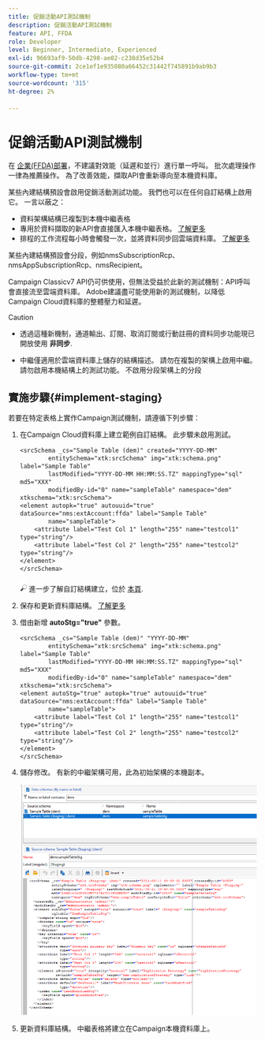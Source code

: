 ```yaml
---
title: 促銷活動API測試機制
description: 促銷活動API測試機制
feature: API, FFDA
role: Developer
level: Beginner, Intermediate, Experienced
exl-id: 96693af9-50db-4298-ae02-c238d35e52b4
source-git-commit: 2ce1ef1e935080a66452c31442f745891b9ab9b3
workflow-type: tm+mt
source-wordcount: '315'
ht-degree: 2%

---
```


# 促銷活動API測試機制

在 [企業(FFDA)部署](enterprise-deployment.md)，不建議對效能（延遲和並行）進行單一呼叫。 批次處理操作一律為推薦操作。 為了改善效能，擷取API會重新導向至本機資料庫。

某些內建結構預設會啟用促銷活動測試功能。 我們也可以在任何自訂結構上啟用它。 一言以蔽之：

* 資料架構結構已複製到本機中繼表格
* 專用於資料擷取的新API會直接匯入本機中繼表格。 [了解更多](new-apis.md)
* 排程的工作流程每小時會觸發一次，並將資料同步回雲端資料庫。 [了解更多](replication.md)

某些內建結構預設會分段，例如nmsSubscriptionRcp、nmsAppSubscriptionRcp、nmsRecipient。

Campaign Classicv7 API仍可供使用，但無法受益於此新的測試機制：API呼叫會直接流至雲端資料庫。 Adobe建議盡可能使用新的測試機制，以降低Campaign Cloud資料庫的整體壓力和延遲。

>[!CAUTION]
>
>* 透過這種新機制，通道輸出、訂閱、取消訂閱或行動註冊的資料同步功能現已開放使用 **非同步**.
>
>* 中繼僅適用於雲端資料庫上儲存的結構描述。 請勿在複製的架構上啟用中繼。 請勿啟用本機結構上的測試功能。 不啟用分段架構上的分段
>


## 實施步驟{#implement-staging}

若要在特定表格上實作Campaign測試機制，請遵循下列步驟：

1. 在Campaign Cloud資料庫上建立範例自訂結構。 此步驟未啟用測試。

   ```
   <srcSchema _cs="Sample Table (dem)" created="YYYY-DD-MM"
           entitySchema="xtk:srcSchema" img="xtk:schema.png" label="Sample Table"
           lastModified="YYYY-DD-MM HH:MM:SS.TZ" mappingType="sql" md5="XXX"
           modifiedBy-id="0" name="sampleTable" namespace="dem" xtkschema="xtk:srcSchema">
   <element autopk="true" autouuid="true" dataSource="nms:extAccount:ffda" label="Sample Table"
           name="sampleTable">
       <attribute label="Test Col 1" length="255" name="testcol1" type="string"/>
       <attribute label="Test Col 2" length="255" name="testcol2" type="string"/>
   </element>
   </srcSchema>
   ```

   ![](../assets/do-not-localize/glass.png) 進一步了解自訂結構建立，位於 [本頁](../dev/create-schema.md).

1. 保存和更新資料庫結構。  [了解更多](../dev/update-database-structure.md)

1. 借由新增 **autoStg=&quot;true&quot;** 參數。

   ```
   <srcSchema _cs="Sample Table (dem)" "YYYY-DD-MM"
           entitySchema="xtk:srcSchema" img="xtk:schema.png" label="Sample Table"
           lastModified="YYYY-DD-MM HH:MM:SS.TZ" mappingType="sql" md5="XXX"
           modifiedBy-id="0" name="sampleTable" namespace="dem" xtkschema="xtk:srcSchema">
   <element autoStg="true" autopk="true" autouuid="true" dataSource="nms:extAccount:ffda" label="Sample Table"
           name="sampleTable">
       <attribute label="Test Col 1" length="255" name="testcol1" type="string"/>
       <attribute label="Test Col 2" length="255" name="testcol2" type="string"/>
   </element>
   </srcSchema>
   ```

1. 儲存修改。 有新的中繼架構可用，此為初始架構的本機副本。

   ![](assets/staging-mechanism.png)

1. 更新資料庫結構。 中繼表格將建立在Campaign本機資料庫上。

